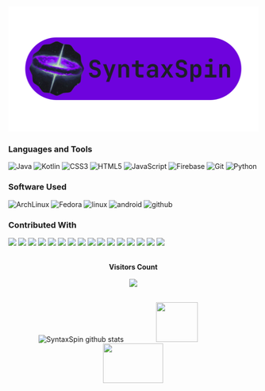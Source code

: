 ![logo](banner.png)
  <a href="https://github.com/skinvent">
   <!--<img src="https://github-widgetbox.vercel.app/api/profile?username=syntaxspin&data=followers,repositories,stars,commits&theme=dark" alt="GitHub WidgetBox">-->
  </a>

<!--[![Typing SVG](https://readme-typing-svg.herokuapp.com?font=Fira+Code&size=50&pause=1000&color=56BBB3B3&center=true&vCenter=true&width=1000&lines=Hello+There;Welcome+to+My+Profile;Skinvetions;Android+Developer+;Web+Developer+)](https://git.io/typing-svg)-->

### Languages and Tools
![Java](https://ziadoua.github.io/m3-Markdown-Badges/badges/Java/java2.svg) ![Kotlin](https://ziadoua.github.io/m3-Markdown-Badges/badges/Kotlin/kotlin2.svg) ![CSS3](https://ziadoua.github.io/m3-Markdown-Badges/badges/CSS/css2.svg) ![HTML5](https://ziadoua.github.io/m3-Markdown-Badges/badges/HTML/html2.svg) ![JavaScript](https://ziadoua.github.io/m3-Markdown-Badges/badges/Javascript/javascript2.svg) ![Firebase](https://ziadoua.github.io/m3-Markdown-Badges/badges/Firebase/firebase2.svg)  ![Git](https://ziadoua.github.io/m3-Markdown-Badges/badges/Git/git2.svg)
![Python](https://ziadoua.github.io/m3-Markdown-Badges/badges/Python/python2.svg)
<!--### Developer's Quote
![](https://quotes-github-readme.vercel.app/api?type=vertical&theme=dark&titlecolor=56BBB3&textcolor=56BBB3&bg&color=0d1117)
-->
### Software Used
![ArchLinux](https://ziadoua.github.io/m3-Markdown-Badges/badges/Arch/arch2.svg) ![Fedora](https://ziadoua.github.io/m3-Markdown-Badges/badges/Fedora/fedora2.svg)
![linux](https://ziadoua.github.io/m3-Markdown-Badges/badges/Linux/linux2.svg)
![android](https://ziadoua.github.io/m3-Markdown-Badges/badges/Android/android2.svg)
![github](https://ziadoua.github.io/m3-Markdown-Badges/badges/Github/github2.svg)

### Contributed With
<div> <img src="https://images.weserv.nl/?url=avatars.githubusercontent.com/robok-engine?v=4&h=60&w=60&fit=cover&mask=circle&maxage=7d"/>
<img src="https://images.weserv.nl/?url=avatars.githubusercontent.com/trindadedev13?v=4&h=60&w=60&fit=cover&mask=circle&maxage=7d"/>
<img src="https://images.weserv.nl/?url=avatars.githubusercontent.com/Sparkleside?v=4&h=60&w=60&fit=cover&mask=circle&maxage=7d"/>
<img src="https://images.weserv.nl/?url=avatars.githubusercontent.com/Thdev-only?v=4&h=60&w=60&fit=cover&mask=circle&maxage=7d"/>
<img src="https://images.weserv.nl/?url=avatars.githubusercontent.com/Sketchware-Pro?v=4&h=60&w=60&fit=cover&mask=circle&maxage=7d"/>
<img src="https://images.weserv.nl/?url=avatars.githubusercontent.com/JavkhlanK?v=4&h=60&w=60&fit=cover&mask=circle&maxage=7d"/>
<img src="https://images.weserv.nl/?url=avatars.githubusercontent.com/pranavpurwar?v=4&h=60&w=60&fit=cover&mask=circle&maxage=7d"/>
<img src="https://images.weserv.nl/?url=avatars.githubusercontent.com/ilyassesalama?v=4&h=60&w=60&fit=cover&mask=circle&maxage=7d"/>
<img src="https://images.weserv.nl/?url=avatars.githubusercontent.com/elfilibusterismo?v=4&h=60&w=60&fit=cover&mask=circle&maxage=7d"/>
  <img src="https://images.weserv.nl/?url=avatars.githubusercontent.com/paxsenix0?v=4&h=60&w=60&fit=cover&mask=circle&maxage=7d"/>
<img src="https://images.weserv.nl/?url=avatars.githubusercontent.com/nicesapien?v=4&h=60&w=60&fit=cover&mask=circle&maxage=7d"/>
<img src="https://images.weserv.nl/?url=avatars.githubusercontent.com/aikrq?v=4&h=60&w=60&fit=cover&mask=circle&maxage=7d"/>
<img src="https://images.weserv.nl/?url=avatars.githubusercontent.com/iyxan23?v=4&h=60&w=60&fit=cover&mask=circle&maxage=7d"/>
<img src="https://images.weserv.nl/?url=avatars.githubusercontent.com/Nethical6?v=4&h=60&w=60&fit=cover&mask=circle&maxage=7d"/>
<img src="https://images.weserv.nl/?url=avatars.githubusercontent.com/Jetrom17?v=4&h=60&w=60&fit=cover&mask=circle&maxage=7d"/>
<img src="https://images.weserv.nl/?url=avatars.githubusercontent.com/neoapps-dev?v=4&h=60&w=60&fit=cover&mask=circle&maxage=7d"/></div>


</div>




<div align="center">
<br><p align="centre"><b>Visitors Count</b></p>  
<p align="center"><img align="center" src="https://profile-counter.glitch.me/{SyntaxSpin}/count.svg" /></p> 
<br></div>
<div align="center">  
  <img width="49%" height="80px" src="https://github-readme-stats.vercel.app/api?username=syntaxspin&show_icons=true&count_private=true&hide_border=true&title_color=8A0FE8&icon_color=8A0FE8&text_color=8A0FE8&bg_color=0d1117" alt="SyntaxSpin github stats" /> 
  <img width="41%" height="80px" src="https://github-readme-stats.vercel.app/api/top-langs/?username=syntaxSpin&layout=compact&hide_border=true&title_color=8A0FE8&text_color=8A0FE8&bg_color=0d1117" />
  <img width="49%" height="80px" src="https://github-contributor-stats.vercel.app/api?username=syntaxspin&limit=5&theme=dark&combine_all_yearly_contributions=true&title_color=8A0FE8&text_color=8A0FE8&bg_color=0d1117&hide_border=true">
</div>




